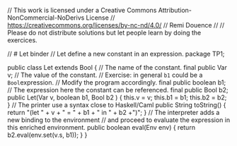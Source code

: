 
// This work is licensed under a Creative Commons Attribution-NonCommercial-NoDerivs License
// https://creativecommons.org/licenses/by-nc-nd/4.0/
// Remi Douence
//
// Please do not distribute solutions but let people learn by doing the exercices.

// # Let binder
// Let define a new constant in an expression. 
package TP1;

public class Let extends Bool {
	// The name of the constant. 
	final public Var v;
	// The value of the constant. 
	// Exercise: in general `b1` could be a `Bool`expression. 
	// Modify the program accordingly. 
	final public boolean b1;
	// The expression here the constant can be referenced. 
	final public Bool b2;
	public Let(Var v, boolean b1, Bool b2 ) {
		this.v = v;
		this.b1 = b1;
		this.b2 = b2;
	}
	// The printer use a syntax close to Haskell/Caml
	public String toString() {
		return "(let " + v + " = " + b1 + " in " + b2 +")"; 
	}
	// The interpreter adds a new binding to the environment 
	// and proceed to evaluate the expression in this enriched environment. 
	public boolean eval(Env<Boolean> env) {
		return b2.eval(env.set(v.s, b1));
	}
}

